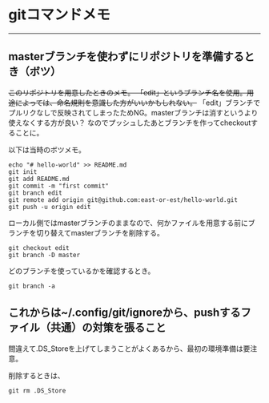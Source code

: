 # gitコマンドメモ


***


## masterブランチを使わずにリポジトリを準備するとき（ボツ）


~~このリポジトリを用意したときのメモ。
「edit」というブランチ名を使用。用途によっては、命名規則を意識した方がいいかもしれない。~~
「edit」ブランチでプルリクなしで反映されてしまったためNG。masterブランチは消すというより使えなくする方が良い？
なのでプッシュしたあとブランチを作ってcheckoutすることに。

以下は当時のボツメモ。

```
echo "# hello-world" >> README.md
git init
git add README.md
git commit -m "first commit"
git branch edit
git remote add origin git@github.com:east-or-est/hello-world.git
git push -u origin edit
```

ローカル側ではmasterブランチのままなので、何かファイルを用意する前にブランチを切り替えてmasterブランチを削除する。

```
git checkout edit
git branch -D master
```

どのブランチを使っているかを確認するとき。

```
git branch -a
```


## これからは~/.config/git/ignoreから、pushするファイル（共通）の対策を張ること

間違えて.DS_Storeを上げてしまうことがよくあるから、最初の環境準備は要注意。

削除するときは、

```
git rm .DS_Store
```